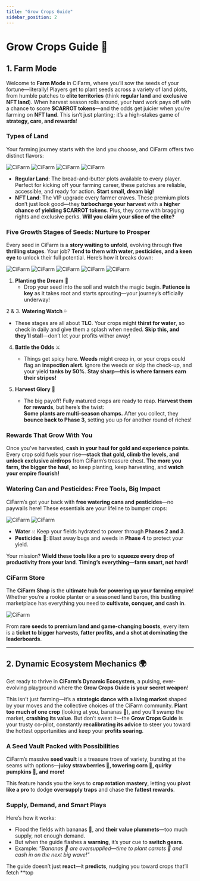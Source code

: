 ```yaml
---
title: "Grow Crops Guide"
sidebar_position: 2
---
```


# Grow Crops Guide 🌱

## 1. Farm Mode

Welcome to **Farm Mode** in CiFarm, where you’ll sow the seeds of your fortune—literally! Players get to plant seeds across a variety of land plots, from humble patches to **elite territories** (think **regular land** and **exclusive NFT land**). When harvest season rolls around, your hard work pays off with a chance to score **$CARROT tokens**—and the odds get juicier when you’re farming on **NFT land**. This isn’t just planting; it’s a high-stakes game of **strategy, care, and rewards**!

### **Types of Land**  
Your farming journey starts with the land you choose, and CiFarm offers two distinct flavors:

![CiFarm](/img/tiles/2.png)
![CiFarm](/img/tiles/1.png)
![CiFarm](/img/tiles/3.png)
![CiFarm](/img/tiles/4.png)


- **Regular Land**: The bread-and-butter plots available to every player. Perfect for kicking off your farming career, these patches are reliable, accessible, and ready for action. **Start small, dream big!**
- **NFT Land**: The VIP upgrade every farmer craves. These premium plots don’t just look good—they **turbocharge your harvest** with a **higher chance of yielding $CARROT tokens**. Plus, they come with bragging rights and exclusive perks. **Will you claim your slice of the elite?**

### **Five Growth Stages of Seeds: Nurture to Prosper**  
Every seed in CiFarm is a **story waiting to unfold**, evolving through **five thrilling stages**. Your job? **Tend to them with water, pesticides, and a keen eye** to unlock their full potential. Here’s how it breaks down:

![CiFarm](/img/pumpkin/1.png)
![CiFarm](/img/pumpkin/2.png)
![CiFarm](/img/pumpkin/3.png)
![CiFarm](/img/pumpkin/4.png)
![CiFarm](/img/pumpkin/5.png)

1. **Planting the Dream** 🌱  
   - Drop your seed into the soil and watch the magic begin. **Patience is key** as it takes root and starts sprouting—your journey’s officially underway!

2 & 3. **Watering Watch** 💦  
   - These stages are all about **TLC**. Your crops might **thirst for water**, so check in daily and give them a splash when needed. **Skip this, and they’ll stall**—don’t let your profits wither away!

4. **Battle the Odds** ⚔️  
   - Things get spicy here. **Weeds** might creep in, or your crops could flag an **inspection alert**. Ignore the weeds or skip the check-up, and your yield **tanks by 50%**. **Stay sharp—this is where farmers earn their stripes!**

5. **Harvest Glory** 🎉  
   - The big payoff! Fully matured crops are ready to reap. **Harvest them for rewards**, but here’s the twist:  
     **Some plants are multi-season champs.** After you collect, they **bounce back to Phase 3**, setting you up for another round of riches!

### **Rewards That Grow With You**  
Once you’ve harvested, **cash in your haul for gold and experience points**. Every crop sold fuels your rise—**stack that gold, climb the levels, and unlock exclusive airdrops** from CiFarm’s treasure chest. **The more you farm, the bigger the haul**, so keep planting, keep harvesting, and **watch your empire flourish!**

### **Watering Can and Pesticides: Free Tools, Big Impact**  
CiFarm’s got your back with **free watering cans and pesticides**—no paywalls here! These essentials are your lifeline to bumper crops:

![CiFarm](/img/tools/watering-can.png)
![CiFarm](/img/tools/pesticide.png)

- **Water** 💧: Keep your fields hydrated to power through **Phases 2 and 3**.  
- **Pesticides** 🐛: Blast away bugs and weeds in **Phase 4** to protect your yield.  

Your mission? **Wield these tools like a pro** to **squeeze every drop of productivity from your land**. **Timing’s everything—farm smart, not hard!**

### **CiFarm Store**  
The **CiFarm Shop** is the **ultimate hub for powering up your farming empire**! Whether you’re a rookie planter or a seasoned land baron, this bustling marketplace has everything you need to **cultivate, conquer, and cash in**. 

![CiFarm](/img/screens/shop.png)

From **rare seeds to premium land and game-changing boosts**, every item is a **ticket to bigger harvests, fatter profits, and a shot at dominating the leaderboards**.

---

## 2. Dynamic Ecosystem Mechanics 🌍  

Get ready to thrive in **CiFarm’s Dynamic Ecosystem**, a pulsing, ever-evolving playground where the **Grow Crops Guide is your secret weapon**!  

This isn’t just farming—it’s a **strategic dance with a living market** shaped by your moves and the collective choices of the CiFarm community. **Plant too much of one crop** (looking at you, bananas 🍌), and you’ll swamp the market, **crashing its value**. But don’t sweat it—the **Grow Crops Guide** is your trusty co-pilot, constantly **recalibrating its advice** to steer you toward the hottest opportunities and keep your **profits soaring**.

### **A Seed Vault Packed with Possibilities**  
CiFarm’s massive **seed vault** is a treasure trove of variety, bursting at the seams with options—**juicy strawberries 🍓, towering corn 🌽, quirky pumpkins 🎃, and more!**  

This feature hands you the keys to **crop rotation mastery**, letting you **pivot like a pro** to dodge **oversupply traps** and chase the **fattest rewards**.

### **Supply, Demand, and Smart Plays**  
Here’s how it works:  

- Flood the fields with bananas 🍌, and **their value plummets**—too much supply, not enough demand.  
- But when the guide flashes a **warning**, it’s your cue to **switch gears**.  
- Example: *"Bananas 🍌 are oversupplied—time to plant carrots 🥕 and cash in on the next big wave!"*  

The guide doesn’t just **react**—it **predicts**, nudging you toward crops that’ll fetch **top 
